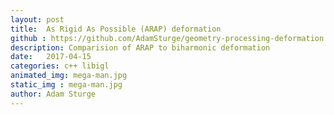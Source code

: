 ```yaml
---
layout: post
title:  As Rigid As Possible (ARAP) deformation
github : https://github.com/AdamSturge/geometry-processing-deformation
description: Comparision of ARAP to biharmonic deformation
date:   2017-04-15
categories: c++ libigl
animated_img: mega-man.jpg
static_img : mega-man.jpg
author: Adam Sturge
---
```


